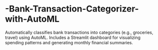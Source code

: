 # -Bank-Transaction-Categorizer-with-AutoML
Automatically classifies bank transactions into categories (e.g., groceries, travel) using AutoML. Includes a Streamlit dashboard for visualizing spending patterns and generating monthly financial summaries.
